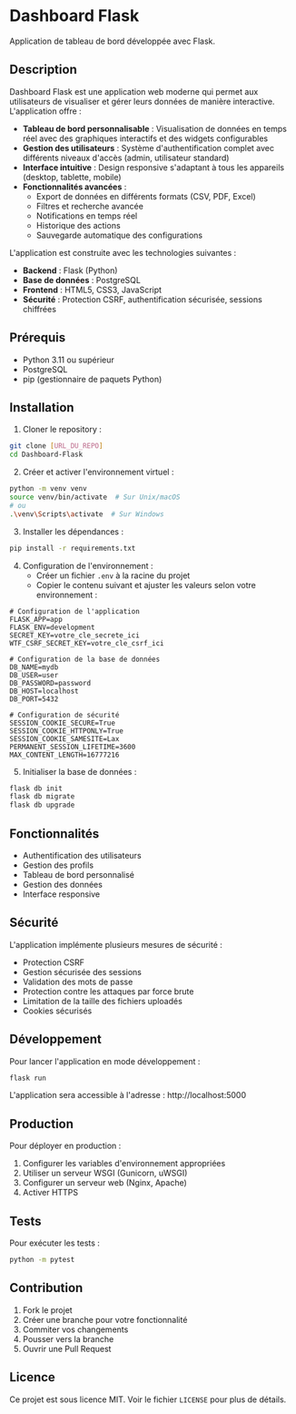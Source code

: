 # Dashboard Flask

Application de tableau de bord développée avec Flask.

## Description

Dashboard Flask est une application web moderne qui permet aux utilisateurs de visualiser et gérer leurs données de manière interactive. L'application offre :

- **Tableau de bord personnalisable** : Visualisation de données en temps réel avec des graphiques interactifs et des widgets configurables
- **Gestion des utilisateurs** : Système d'authentification complet avec différents niveaux d'accès (admin, utilisateur standard)
- **Interface intuitive** : Design responsive s'adaptant à tous les appareils (desktop, tablette, mobile)
- **Fonctionnalités avancées** :
  - Export de données en différents formats (CSV, PDF, Excel)
  - Filtres et recherche avancée
  - Notifications en temps réel
  - Historique des actions
  - Sauvegarde automatique des configurations

L'application est construite avec les technologies suivantes :

- **Backend** : Flask (Python)
- **Base de données** : PostgreSQL
- **Frontend** : HTML5, CSS3, JavaScript
- **Sécurité** : Protection CSRF, authentification sécurisée, sessions chiffrées

## Prérequis

- Python 3.11 ou supérieur
- PostgreSQL
- pip (gestionnaire de paquets Python)

## Installation

1. Cloner le repository :

```bash
git clone [URL_DU_REPO]
cd Dashboard-Flask
```

2. Créer et activer l'environnement virtuel :

```bash
python -m venv venv
source venv/bin/activate  # Sur Unix/macOS
# ou
.\venv\Scripts\activate  # Sur Windows
```

3. Installer les dépendances :

```bash
pip install -r requirements.txt
```

4. Configuration de l'environnement :
   - Créer un fichier `.env` à la racine du projet
   - Copier le contenu suivant et ajuster les valeurs selon votre environnement :

```env
# Configuration de l'application
FLASK_APP=app
FLASK_ENV=development
SECRET_KEY=votre_cle_secrete_ici
WTF_CSRF_SECRET_KEY=votre_cle_csrf_ici

# Configuration de la base de données
DB_NAME=mydb
DB_USER=user
DB_PASSWORD=password
DB_HOST=localhost
DB_PORT=5432

# Configuration de sécurité
SESSION_COOKIE_SECURE=True
SESSION_COOKIE_HTTPONLY=True
SESSION_COOKIE_SAMESITE=Lax
PERMANENT_SESSION_LIFETIME=3600
MAX_CONTENT_LENGTH=16777216
```

5. Initialiser la base de données :

```bash
flask db init
flask db migrate
flask db upgrade
```

## Fonctionnalités

- Authentification des utilisateurs
- Gestion des profils
- Tableau de bord personnalisé
- Gestion des données
- Interface responsive

## Sécurité

L'application implémente plusieurs mesures de sécurité :

- Protection CSRF
- Gestion sécurisée des sessions
- Validation des mots de passe
- Protection contre les attaques par force brute
- Limitation de la taille des fichiers uploadés
- Cookies sécurisés

## Développement

Pour lancer l'application en mode développement :

```bash
flask run
```

L'application sera accessible à l'adresse : http://localhost:5000

## Production

Pour déployer en production :

1. Configurer les variables d'environnement appropriées
2. Utiliser un serveur WSGI (Gunicorn, uWSGI)
3. Configurer un serveur web (Nginx, Apache)
4. Activer HTTPS

## Tests

Pour exécuter les tests :

```bash
python -m pytest
```

## Contribution

1. Fork le projet
2. Créer une branche pour votre fonctionnalité
3. Commiter vos changements
4. Pousser vers la branche
5. Ouvrir une Pull Request

## Licence

Ce projet est sous licence MIT. Voir le fichier `LICENSE` pour plus de détails.
